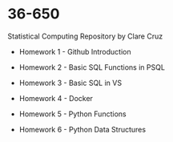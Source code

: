 # 36-650
Statistical Computing Repository by Clare Cruz

- Homework 1 - Github Introduction

- Homework 2 - Basic SQL Functions in PSQL

- Homework 3 - Basic SQL in VS

- Homework 4 - Docker

- Homework 5 - Python Functions

- Homework 6 - Python Data Structures
